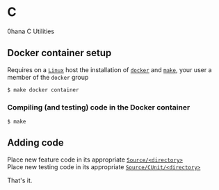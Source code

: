# C
0hana C Utilities
## Docker container setup
Requires on a [`Linux`](https://github.com/torvalds/linux) host the installation of [`docker`](https://docs.docker.com/get-started/) and [`make`](https://www.gnu.org/software/make/), your user a member of the `docker` group 
```
$ make docker container
```
### Compiling (and testing) code in the Docker container
```
$ make
```
## Adding code
Place new feature code in its appropriate [`Source/<directory>`](Source)  
Place new testing code in its appropriate [`Source/CUnit/<directory>`](Source/CUnit)

That's it.

